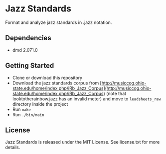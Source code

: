 # Jazz Standards

Format and analyze jazz standards in .jazz notation.

## Dependencies

* dmd 2.071.0

## Getting Started

* Clone or download this repository
* Download the jazz standards corpus from [http://musiccog.ohio-state.edu/home/index.php/iRb_Jazz_Corpus](http://musiccog.ohio-state.edu/home/index.php/iRb_Jazz_Corpus) (note that looktotherainbow.jazz has an invalid meter) and move to `leadsheets_raw` directory inside the project
* Run `make`
* Run `./bin/main`

## License

Jazz Standards is released under the MIT License. See license.txt for more details.